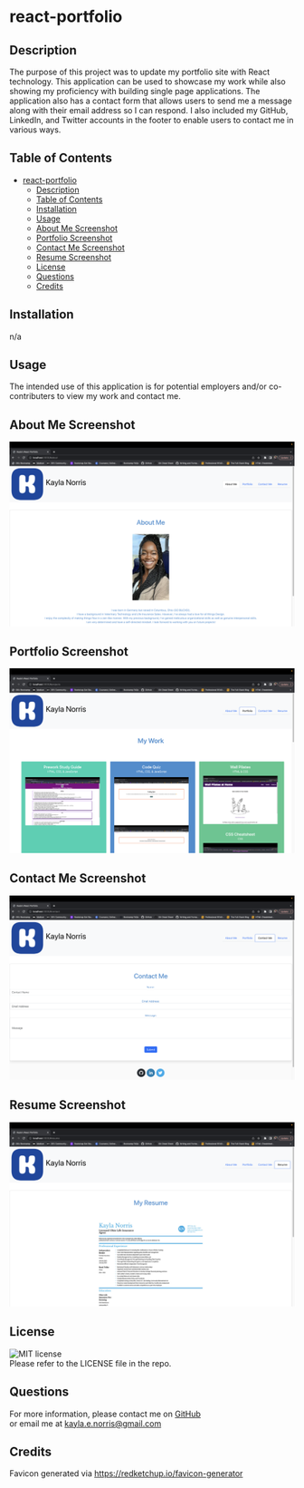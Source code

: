 # react-portfolio

## Description
The purpose of this project was to update my portfolio site with React technology. This application can be used to showcase my work while also showing my proficiency with building single page applications. The application also has a contact form that allows users to send me a message along with their email address so I can respond. I also included my GitHub, LinkedIn, and Twitter accounts in the footer to enable users to contact me in various ways.  

## Table of Contents
- [react-portfolio](#react-portfolio)
  - [Description](#description)
  - [Table of Contents](#table-of-contents)
  - [Installation](#installation)
  - [Usage](#usage)
  - [About Me Screenshot](#about-me-screenshot)
  - [Portfolio Screenshot](#portfolio-screenshot)
  - [Contact Me Screenshot](#contact-me-screenshot)
  - [Resume Screenshot](#resume-screenshot)
  - [License](#license)
  - [Questions](#questions)
  - [Credits](#credits)
## Installation

n/a

## Usage

The intended use of this application is for potential employers and/or co-contributers to view my work and contact me. 

## About Me Screenshot
![Screenshot 1](images/react-port1.png)
## Portfolio Screenshot
![Screenshot 2](images/react-port2.png)
## Contact Me Screenshot
![Screenshot 2](images/react-port3.png)
## Resume Screenshot
![Screenshot 2](images/react-port4.png)



## License

![MIT license](https://img.shields.io/badge/license-MIT-green) </br>
Please refer to the LICENSE file in the repo.

## Questions

For more information, please contact me on [GitHub](https://github.com/KaylaNorris)</br>
or email me at kayla.e.norris@gmail.com

## Credits
Favicon generated via https://redketchup.io/favicon-generator